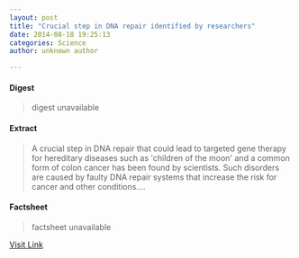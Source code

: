 ```yaml
---
layout: post
title: "Crucial step in DNA repair identified by researchers"
date: 2014-08-18 19:25:13
categories: Science
author: unknown author

---
```



#### Digest
>digest unavailable

#### Extract
>A crucial step in DNA repair that could lead to targeted gene therapy for hereditary diseases such as 'children of the moon' and a common form of colon cancer has been found by scientists. Such disorders are caused by faulty DNA repair systems that increase the risk for cancer and other conditions....

#### Factsheet
>factsheet unavailable

[Visit Link](http://feeds.sciencedaily.com/~r/sciencedaily/~3/W616VCQsXuY/140818152513.htm)


